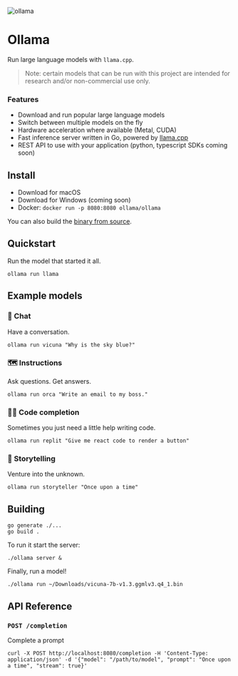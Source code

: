 ![ollama](https://github.com/jmorganca/ollama/assets/251292/961f99bb-251a-4eec-897d-1ba99997ad0f)

# Ollama

Run large language models with `llama.cpp`.

> Note: certain models that can be run with this project are intended for research and/or non-commercial use only.

### Features

- Download and run popular large language models
- Switch between multiple models on the fly
- Hardware acceleration where available (Metal, CUDA)
- Fast inference server written in Go, powered by [llama.cpp](https://github.com/ggerganov/llama.cpp)
- REST API to use with your application (python, typescript SDKs coming soon)

## Install

- Download for macOS
- Download for Windows (coming soon)
- Docker: `docker run -p 8080:8080 ollama/ollama`

You can also build the [binary from source](#building).

## Quickstart

Run the model that started it all.

```
ollama run llama
```

## Example models

### 💬 Chat

Have a conversation.

```
ollama run vicuna "Why is the sky blue?"
```

### 🗺️ Instructions

Ask questions. Get answers.

```
ollama run orca "Write an email to my boss."
```

### 👩‍💻 Code completion

Sometimes you just need a little help writing code.

```
ollama run replit "Give me react code to render a button"
```

### 📖 Storytelling

Venture into the unknown.

```
ollama run storyteller "Once upon a time"
```

## Building

```
go generate ./...
go build .
```

To run it start the server:

```
./ollama server &
```

Finally, run a model!

```
./ollama run ~/Downloads/vicuna-7b-v1.3.ggmlv3.q4_1.bin
```

## API Reference

### `POST /completion`

Complete a prompt

```
curl -X POST http://localhost:8080/completion -H 'Content-Type: application/json' -d '{"model": "/path/to/model", "prompt": "Once upon a time", "stream": true}'
```
